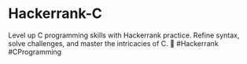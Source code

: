 # Hackerrank-C
Level up C programming skills with Hackerrank practice. Refine syntax, solve challenges, and master the intricacies of C. 🚀 #Hackerrank #CProgramming
